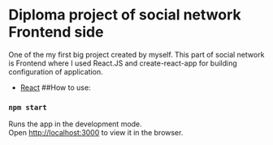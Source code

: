 # Diploma project of social network Frontend side
One of the my first big project created by myself. This part of social network is Frontend where I used React.JS and create-react-app for building configuration of application. 
* [React](https://reactjs.org/)
##How to use:
### `npm start`

Runs the app in the development mode.<br>
Open [http://localhost:3000](http://localhost:3000) to view it in the browser.